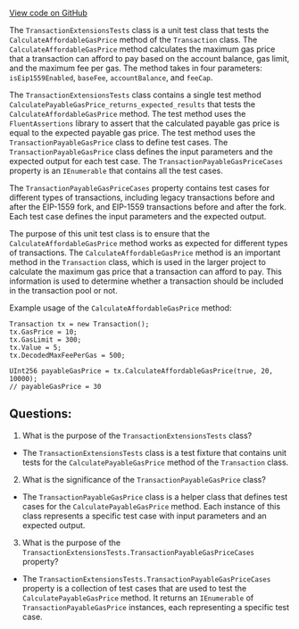 [View code on GitHub](https://github.com/nethermindeth/nethermind/Nethermind.TxPool.Test/TransactionExtensionsTests.cs)

The `TransactionExtensionsTests` class is a unit test class that tests the `CalculateAffordableGasPrice` method of the `Transaction` class. The `CalculateAffordableGasPrice` method calculates the maximum gas price that a transaction can afford to pay based on the account balance, gas limit, and the maximum fee per gas. The method takes in four parameters: `isEip1559Enabled`, `baseFee`, `accountBalance`, and `feeCap`. 

The `TransactionExtensionsTests` class contains a single test method `CalculatePayableGasPrice_returns_expected_results` that tests the `CalculateAffordableGasPrice` method. The test method uses the `FluentAssertions` library to assert that the calculated payable gas price is equal to the expected payable gas price. The test method uses the `TransactionPayableGasPrice` class to define test cases. The `TransactionPayableGasPrice` class defines the input parameters and the expected output for each test case. The `TransactionPayableGasPriceCases` property is an `IEnumerable` that contains all the test cases. 

The `TransactionPayableGasPriceCases` property contains test cases for different types of transactions, including legacy transactions before and after the EIP-1559 fork, and EIP-1559 transactions before and after the fork. Each test case defines the input parameters and the expected output. 

The purpose of this unit test class is to ensure that the `CalculateAffordableGasPrice` method works as expected for different types of transactions. The `CalculateAffordableGasPrice` method is an important method in the `Transaction` class, which is used in the larger project to calculate the maximum gas price that a transaction can afford to pay. This information is used to determine whether a transaction should be included in the transaction pool or not. 

Example usage of the `CalculateAffordableGasPrice` method:

```
Transaction tx = new Transaction();
tx.GasPrice = 10;
tx.GasLimit = 300;
tx.Value = 5;
tx.DecodedMaxFeePerGas = 500;

UInt256 payableGasPrice = tx.CalculateAffordableGasPrice(true, 20, 10000);
// payableGasPrice = 30
```
## Questions: 
 1. What is the purpose of the `TransactionExtensionsTests` class?
- The `TransactionExtensionsTests` class is a test fixture that contains unit tests for the `CalculatePayableGasPrice` method of the `Transaction` class.

2. What is the significance of the `TransactionPayableGasPrice` class?
- The `TransactionPayableGasPrice` class is a helper class that defines test cases for the `CalculatePayableGasPrice` method. Each instance of this class represents a specific test case with input parameters and an expected output.

3. What is the purpose of the `TransactionExtensionsTests.TransactionPayableGasPriceCases` property?
- The `TransactionExtensionsTests.TransactionPayableGasPriceCases` property is a collection of test cases that are used to test the `CalculatePayableGasPrice` method. It returns an `IEnumerable` of `TransactionPayableGasPrice` instances, each representing a specific test case.
